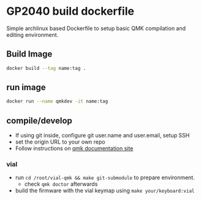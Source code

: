 # GP2040 build dockerfile

Simple archlinux based Dockerfile to setup basic QMK compilation and editing environment.

## Build Image

~~~bash
docker build --tag name:tag .
~~~

## run image

~~~bash
docker run --name qmkdev -it name:tag
~~~

## compile/develop

* If using git inside, configure git user.name and user.email, setup SSH
* set the origin URL to your own repo
* Follow instructions on [qmk documentation site](doc.qmk.fm)

### vial

* run `cd /root/vial-qmk && make git-submodule` to prepare environment.
  * check `qmk doctor` afterwards
* build the firmware with the vial keymap using `make your/keyboard:vial`
